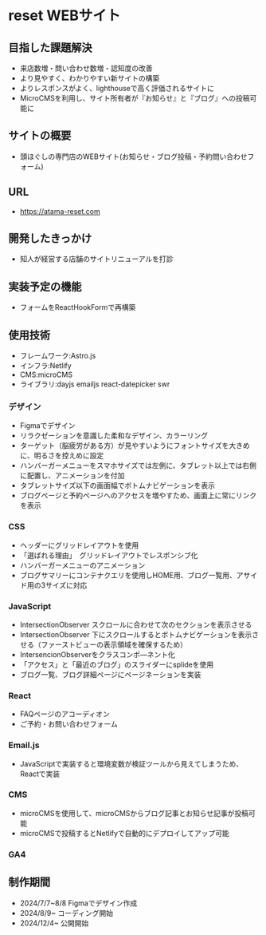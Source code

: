 # reset WEBサイト

## 目指した課題解決
- 来店数増・問い合わせ数増・認知度の改善
- より見やすく、わかりやすい新サイトの構築
- よりレスポンスがよく、lighthouseで高く評価されるサイトに
- MicroCMSを利用し、サイト所有者が『お知らせ』と『ブログ』への投稿可能に

## サイトの概要
- 頭ほぐしの専門店のWEBサイト(お知らせ・ブログ投稿・予約問い合わせフォーム)

## URL
- https://atama-reset.com

## 開発したきっかけ
- 知人が経営する店舗のサイトリニューアルを打診

## 実装予定の機能
- フォームをReactHookFormで再構築

## 使用技術
- フレームワーク:Astro.js
- インフラ:Netlify
- CMS:microCMS
- ライブラリ:dayjs emailjs react-datepicker swr


### デザイン
- Figmaでデザイン
- リラクゼーションを意識した柔和なデザイン、カラーリング
- ターゲット（脳疲労がある方）が見やすいようにフォントサイズを大きめに、明るさを控えめに設定
- ハンバーガーメニューをスマホサイズでは左側に、タブレット以上では右側に配置し、アニメーションを付加
- タブレットサイズ以下の画面幅でボトムナビゲーションを表示
- ブログページと予約ページへのアクセスを増やすため、画面上に常にリンクを表示

### CSS
- ヘッダーにグリッドレイアウトを使用
- 「選ばれる理由」　グリッドレイアウトでレスポンシブ化
- ハンバーガーメニューのアニメーション
- ブログサマリーにコンテナクエリを使用しHOME用、ブログ一覧用、アサイド用の3サイズに対応

### JavaScript
- IntersectionObserver スクロールに合わせて次のセクションを表示させる
- IntersectionObserver 下にスクロールするとボトムナビゲーションを表示させる（ファーストビューの表示領域を確保するため）
- IntersencionObserverをクラスコンポ―ネント化
- 「アクセス」と「最近のブログ」のスライダーにsplideを使用
- ブログ一覧、ブログ詳細ページにページネーションを実装

### React
- FAQページのアコーディオン
- ご予約・お問い合わせフォーム

### Email.js
- JavaScriptで実装すると環境変数が検証ツールから見えてしまうため、Reactで実装

### CMS
- microCMSを使用して、microCMSからブログ記事とお知らせ記事が投稿可能
- microCMSで投稿するとNetlifyで自動的にデプロイしてアップ可能

### GA4

## 制作期間
- 2024/7/7~8/8 Figmaでデザイン作成
- 2024/8/9~ コーディング開始
- 2024/12/4~ 公開開始
